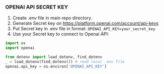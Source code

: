 ### OPENAI API SECRET KEY

1. Create .env file in main repo directory.
2. Generate Secret key on https://platform.openai.com/account/api-keys
3. Put Secret key in .env file in format: ```OPENAI_API_KEY=your_secret_key```
4. Use your Secret key to connect to Openai API:

```python 
import os
import openai

from dotenv import load_dotenv, find_dotenv
_ = load_dotenv(find_dotenv()) # read local .env file
openai.api_key = os.environ['OPENAI_API_KEY']
```
